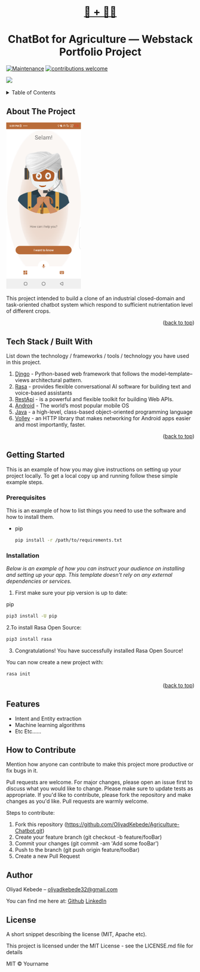 

<!-- PROJECT LOGO -->
<br />
<div align="center">
  <a href="https://github.com/othneildrew/Best-README-Template">
    <h1>🤖 + 👨‍🌾</h1>
  </a>

  <h1 align="center">ChatBot for Agriculture ― Webstack Portfolio Project</h1>

  
</div>

[![Maintenance](https://img.shields.io/badge/Maintained%3F-yes-green.svg)](https://GitHub.com/Naereen/StrapDown.js/graphs/commit-activity)
[![contributions welcome](https://img.shields.io/badge/contributions-welcome-brightgreen.svg?style=flat)](https://github.com/dwyl/esta/issues)


![](https://assets.website-files.com/60afa6a88bd1bb7755dea817/60afa6a88bd1bbe5fcdea9e3_Chatbot-for-agriculture_-Chatfuel.png)



<!-- TABLE OF CONTENTS -->
<details>
  <summary>Table of Contents</summary>
  <ol>
    <li>
      <a href="#about-the-project">About The Project</a>
      <ul>
        <li><a href="#built-with">Built With</a></li>
      </ul>
    </li>
    <li>
      <a href="#getting-started">Getting Started</a>
      <ul>
        <li><a href="#prerequisites">Prerequisites</a></li>
        <li><a href="#installation">Installation</a></li>
      </ul>
    </li>
    <li><a href="#usage">Usage</a></li>
    <li><a href="#roadmap">Roadmap</a></li>
    <li><a href="#contributing">Contributing</a></li>
    <li><a href="#license">License</a></li>
    <li><a href="#contact">Contact</a></li>
    <li><a href="#acknowledgments">Acknowledgments</a></li>
  </ol>
</details>



<!-- ABOUT THE PROJECT -->
## About The Project
<img  src="home_screen.png" width="200">



This project intended to build a clone of an industrial closed-domain and task-oriented chatbot system which respond to sufficient nutrientation level of different crops.

<p align="right">(<a href="#readme-top">back to top</a>)</p>





<!-- CONTRIBUTING -->
## Tech Stack / Built With
List down the technology / frameworks / tools / technology you have used in this project.
1. [Djngo](https://docs.djangoproject.com/en/4.1/) - Python-based web framework that follows the model–template–views architectural pattern.
2. [Rasa](https://rasa.com/) -  provides flexible conversational AI software for building text and voice-based assistants
3. [RestApi](https://www.django-rest-framework.org/) - is a powerful and flexible toolkit for building Web APIs.
4. [Android](https://www.android.com/) - The world’s most popular mobile OS
5. [Java](https://www.java.com/) - a high-level, class-based object-oriented programming language
6. [Volley](https://google.github.io/volley/) - an HTTP library that makes networking for Android apps easier and most importantly, faster.


<p align="right">(<a href="#readme-top">back to top</a>)</p>



<!-- GETTING STARTED -->
## Getting Started

This is an example of how you may give instructions on setting up your project locally.
To get a local copy up and running follow these simple example steps.

### Prerequisites

This is an example of how to list things you need to use the software and how to install them.
* pip
  ```sh
  pip install -r /path/to/requirements.txt
  ```

### Installation

_Below is an example of how you can instruct your audience on installing and setting up your app. This template doesn't rely on any external dependencies or services._

1. First make sure your pip version is up to date:
 
pip
  ```sh
  pip3 install -U pip
  ```
2.To install Rasa Open Source:
   ```sh
   pip3 install rasa
   ```
3. Congratulations! You have successfully installed Rasa Open Source!

You can now create a new project with:
   ```sh
   rasa init
   ```


<p align="right">(<a href="#readme-top">back to top</a>)</p>


## Features

* Intent and Entity extraction
* Machine learning algorithms 
* Etc Etc......



## How to Contribute
Mention how anyone can contribute to make this project more productive or fix bugs in it.  

Pull requests are welcome. For major changes, please open an issue first to discuss what you would like to change. Please make sure to update tests as appropriate. If you'd like to contribute, please fork the repository and make changes as you'd like. Pull requests are warmly welcome.

Steps to contribute:
1. Fork this repository (https://github.com/OliyadKebede/Agriculture-Chatbot.git)
2. Create your feature branch (git checkout -b feature/fooBar)
3. Commit your changes (git commit -am 'Add some fooBar')
4. Push to the branch (git push origin feature/fooBar)
5. Create a new Pull Request


## Author

 
Oliyad Kebede – oliyadkebede32@gmail.com
 
 You can find me here at:
[Github](https://github.com/OliyadKebede)
[LinkedIn](https://www.linkedin.com/in/oliyad-k-b3a844208/)


<!-- LICENSE -->
## License
A short snippet describing the license (MIT, Apache etc).

This project is licensed under the MIT License - see the LICENSE.md file for details

MIT © Yourname





